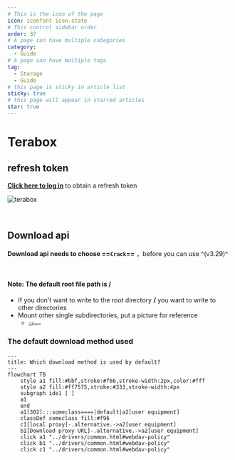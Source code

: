 ```yaml
---
# This is the icon of the page
icon: iconfont icon-state
# This control sidebar order
order: 37
# A page can have multiple categories
category:
  - Guide
# A page can have multiple tags
tag:
  - Storage
  - Guide
# this page is sticky in article list
sticky: true
# this page will appear in starred articles
star: true
---
```


# Terabox


## **refresh token**

[**Click here to log in**](https://www.terabox.com/) to obtain a refresh token

![terabox](/img/drivers/terabox/terabox1.png)

<br/>



## **Download api**

**Download api needs to choose ==`Crack`==** ，before you can use ^(v3.29)^



<br/>

#### **Note: The default root file path is /**

- If you don't want to write to the root directory **/** you want to write to other directories
- Mount other single subdirectories, put a picture for reference
   - <img src="/img/drivers/terabox/terabox3.png" alt="Demo" style="zoom:50%;" />




### **The default download method used**

```mermaid
---
title: Which download method is used by default?
---
flowchart TB
    style a1 fill:#bbf,stroke:#f66,stroke-width:2px,color:#fff
    style a2 fill:#ff7575,stroke:#333,stroke-width:4px
    subgraph ide1 [ ]
    a1
    end
    a1[302]:::someclass====|default|a2[user equipment]
    classDef someclass fill:#f96
    c1[local proxy]-.alternative.->a2[user equipment]
    b1[Download proxy URL]-.alternative.->a2[user equipment]
    click a1 "../drivers/common.html#webdav-policy"
    click b1 "../drivers/common.html#webdav-policy"
    click c1 "../drivers/common.html#webdav-policy"
```
